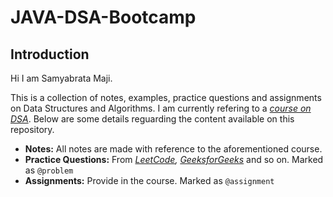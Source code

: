 # JAVA-DSA-Bootcamp
## Introduction

Hi I am Samyabrata Maji.

This is a collection of notes, examples, practice questions and assignments on Data Structures and Algorithms. I am currently refering to a *[course on DSA](https://coursera.org/share/d8124fd791622db91dba4e4bd9c612fd)*. Below are some details reguarding the content available on this repository.

- **Notes:**  All notes are made with reference to the aforementioned course.
- **Practice Questions:** From *[LeetCode](https://leetcode.com), [GeeksforGeeks](https://geeksforgeeks.org)* and so on. Marked as `@problem`
- **Assignments:**  Provide in the course. Marked as `@assignment`
